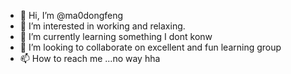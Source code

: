 - 👋 Hi, I’m @ma0dongfeng
- 👀 I’m interested in working and relaxing.
- 🌱 I’m currently learning something I dont konw
- 💞️ I’m looking to collaborate on excellent and fun learning group
- 📫 How to reach me ...no way hha

<!---
ma0dongfeng/ma0dongfeng is a ✨ special ✨ repository because its `README.md` (this file) appears on your GitHub profile.
You can click the Preview link to take a look at your changes.
--->

